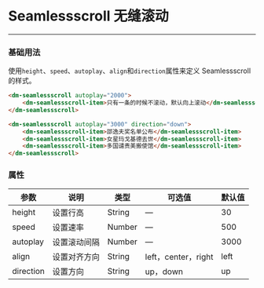 # Seamlessscroll 无缝滚动
----
### 基础用法
使用```height```、```speed```、```autoplay```、```align```和```direction```属性来定义 Seamlessscroll 的样式。
``` html
<dm-seamlessscroll autoplay="2000">
    <dm-seamlessscroll-item>只有一条的时候不滚动，默认向上滚动</dm-seamlessscroll-item>
</dm-seamlessscroll>

<dm-seamlessscroll autoplay="3000" direction="down">
    <dm-seamlessscroll-item>邵逸夫奖名单公布</dm-seamlessscroll-item>
    <dm-seamlessscroll-item>女星玛戈基德去世</dm-seamlessscroll-item>
    <dm-seamlessscroll-item>多国谴责美搬使馆</dm-seamlessscroll-item>
</dm-seamlessscroll>
```

### 属性
| 参数      | 说明    | 类型      | 可选值       | 默认值   |
|---------- |-------- |---------- |-------------  |-------- |
| height     | 设置行高   | String  |   — | 30  |
| speed     | 设置速率   | Number  |  — | 500   |
| autoplay    | 设置滚动间隔   | Number  |  — |  3000   |
| align    | 设置对齐方向   | String  |  left，center，right |  left   |
| direction    | 设置方向   | String  | up，down |  up   |
